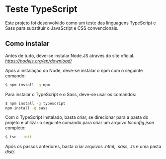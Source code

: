 # Teste TypeScript

Este projeto foi desenvolvido como um teste das linguagens TypeScript e Sass para substituir o JavaScript e CSS convencionais.

## Como instalar

Antes de tudo, deve-se instalar Node.JS através do site oficial. *https://nodejs.org/en/download/*

Após a instalação do Node, deve-se instalar o npm com o seguinte comando:

```sh
$ npm install -g npm
```

Para instalar o TypeScript e o Sass, deve-se usar os comandos:

```sh
$ npm install -g typescript
npm install -g sass
```

Com o TypeScript instalado, basta criar, se direcionar para a pasta do projeto e utilizar o seguinte comando para criar um arquivo *tsconfig.json* completo:

```sh
$ tsc --init
```

Após os passos anteriores, basta criar arquivos *.html*, *.sass*, *.ts* e uma pasta *dist/*.